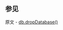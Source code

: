 ## 参见

原文 - [db.dropDatabase()]( https://docs.mongodb.com/manual/reference/method/db.dropDatabase/ )

